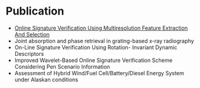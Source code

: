 # Publication

* [Online Signature Verification Using Multiresolution Feature Extraction And Selection](https://www.worldscientific.com/doi/abs/10.1142/S0218001414560059)
* Joint absorption and phase retrieval in grating-based x-ray radiography
* On-Line Signature Verification Using Rotation- Invariant Dynamic Descriptors
* Improved Wavelet-Based Online Signature Verification Scheme Considering Pen Scenario Information
* Assessment of Hybrid Wind/Fuel Cell/Battery/Diesel Energy System under Alaskan conditions
    

